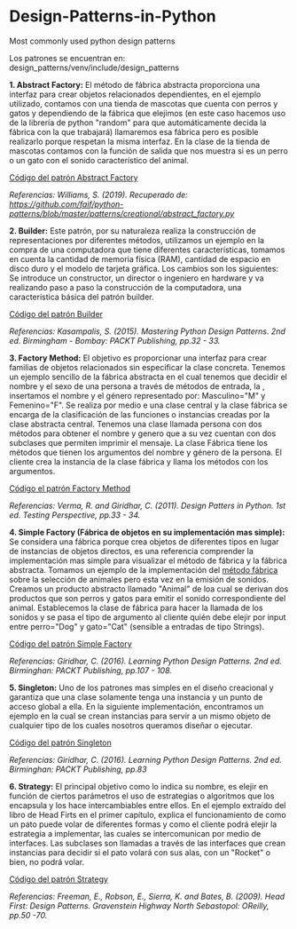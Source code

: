 # Design-Patterns-in-Python
Most commonly used python design patterns

Los patrones se encuentran en: design_patterns/venv/include/design_patterns

**1. Abstract Factory:** El método de fábrica abstracta proporciona una interfaz para crear objetos relacionados dependientes, en el ejemplo utilizado, contamos con una tienda de mascotas que cuenta con perros y gatos y dependiendo de la fábrica que elejimos (en este caso hacemos uso de la librería de python "random" para que automáticamente decida la fábrica con la que trabajará) llamaremos esa fábrica pero es posible realizarlo porque respetan la misma interfaz. En la clase de la tienda de mascotas contamos con la función de salida que nos muestra si es un perro o un gato con el sonido característico del animal.

[Código del patrón Abstract Factory](https://github.com/NapsterZ4/Design-Patterns-in-Python/blob/master/design_patterns/venv/include/design_patterns/abstract_factory.py)

*Referencias: Williams, S. (2019). Recuperado de: https://github.com/faif/python-patterns/blob/master/patterns/creational/abstract_factory.py*

**2. Builder:** Este patrón, por su naturaleza realiza la construcción de representaciones por diferentes métodos, utilizamos un ejemplo en la compra de una computadora que tiene diferentes características, tomamos en cuenta la cantidad de memoria física (RAM), cantidad de espacio en disco duro y el modelo de tarjeta gráfica. Los cambios son los siguientes: Se introduce un constructor, un director o ingeniero en hardware y va realizando paso a paso la construcción de la computadora, una característica básica del patrón builder.

[Código del patrón Builder](https://github.com/NapsterZ4/Design-Patterns-in-Python/blob/master/design_patterns/venv/include/design_patterns/builder.py)

*Referencias: Kasampalis, S. (2015). Mastering Python Design Patterns. 2nd ed. Birmingham - Bombay: PACKT Publishing, pp.32 - 33.*

**3. Factory Method:** El objetivo es proporcionar una interfaz para crear familias de objetos relacionados sin especificar la clase concreta. Tenemos un ejemplo sencillo de la fábrica abstracta en el cual tenemos que decidir el nombre y el sexo de una persona a través de métodos de entrada, la , insertamos el nombre y el género representado por: Masculino="M" y Femenino="F". Se realiza por medio e una clase central y la clase fábrica se encarga de la clasificación de las funciones o instancias creadas por la clase abstracta central. 
Tenemos una clase llamada persona con dos métodos para obtener el nombre y genero que a su vez cuentan con dos subclases que permiten imprimir el mensaje. La clase Fábrica tiene los métodos que tienen los argumentos del nombre y género de la persona. El cliente crea la instancia de la clase fábrica y llama los métodos con los argumentos.

[Código el patrón Factory Method](https://github.com/NapsterZ4/Design-Patterns-in-Python/blob/master/design_patterns/venv/include/design_patterns/factory_method.py)

*Referencias: Verma, R. and Giridhar, C. (2011). Design Patters in Python. 1st ed. Testing Perspective, pp.33 - 34.*

**4. Simple Factory (Fábrica de objetos en su implementación mas simple):** Se considera una fábrica porque crea objetos de diferentes tipos en lugar de instancias de objetos directos, es una referencia comprender la implementación mas simple para visualizar el método de fábrica y la fábrica abstracta. Tomamos un ejemplo de la implementación del [método fábrica](https://github.com/NapsterZ4/Design-Patterns-in-Python/blob/master/design_patterns/venv/include/design_patterns/factory_method.py) sobre la selección de animales pero esta vez en la emisión de sonidos. Creamos un producto abstracto llamado "Animal"  de loa cual se derivan dos productos que son perros y gatos para emitir el sonido correspondiente del animal. Establecemos la clase de fábrica para hacer la llamada de los sonidos y se pasa el tipo de argumento al cliente quién debe elejir por input entre perro="Dog" y gato="Cat" (sensible a entradas de tipo Strings).

[Código del patrón Simple Factory](https://github.com/NapsterZ4/Design-Patterns-in-Python/blob/master/design_patterns/venv/include/design_patterns/simple_factory.py)

*Referencias: Giridhar, C. (2016). Learning Python Design Patterns. 2nd ed. Birminghan: PACKT Publishing, pp.107 - 108.*

**5. Singleton:** Uno de los patrones mas simples en el diseño creacional y garantiza que una clase solamente tenga una instancia y un punto de acceso global a ella. En la siguiente implementación, encontramos un ejemplo en la cual se crean instancias para servir a un mismo objeto de cualquier tipo de los cuales nosotros queramos diseñar o ejecutar.

[Código del patrón Singleton](https://github.com/NapsterZ4/Design-Patterns-in-Python/blob/master/design_patterns/venv/include/design_patterns/singleton.py)

*Referencias: Giridhar, C. (2016). Learning Python Design Patterns. 2nd ed. Birminghan: PACKT Publishing, pp.83*

**6. Strategy:** El principal objetivo como lo indica su nombre, es elejir en función de ciertos parámetros el uso de estrategias o algoritmos que los encapsula y los hace intercambiables entre ellos. En el ejemplo extraído del libro de Head Firts en el primer capítulo, explica el funcionamiento de como un pato puede volar de diferentes formas y como el cliente podrá elejir la estrategia a implementar, las cuales se intercomunican por medio de interfaces. Las subclases son llamadas a través de las interfaces que crean instancias para decidir si el pato volará con sus alas, con un "Rocket" o bien, no podrá volar.

[Código del patrón Strategy](https://github.com/NapsterZ4/Design-Patterns-in-Python/blob/master/design_patterns/venv/include/design_patterns/strategy.py)

*Referencias: Freeman, E., Robson, E., Sierra, K. and Bates, B. (2009). Head First: Design Patterns. Gravenstein Highway North Sebastopol: OReilly, pp.50 -70.*
